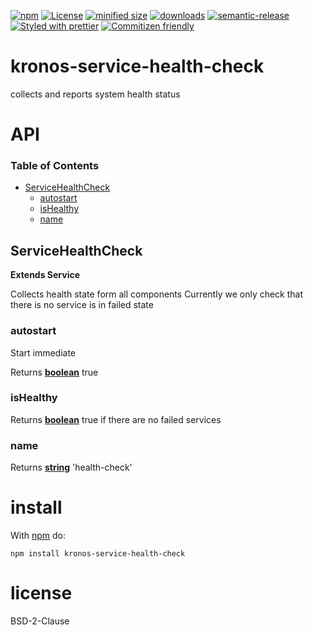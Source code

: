 [![npm](https://img.shields.io/npm/v/@kronos-integration/service-health-check.svg)](https://www.npmjs.com/package/@kronos-integration/service-health-check)
[![License](https://img.shields.io/badge/License-BSD%203--Clause-blue.svg)](https://opensource.org/licenses/BSD-3-Clause)
[![minified size](https://badgen.net/bundlephobia/min/@kronos-integration/service-health-check)](https://bundlephobia.com/result?p=@kronos-integration/service-health-check)
[![downloads](http://img.shields.io/npm/dm/@kronos-integration/service-health-check.svg?style=flat-square)](https://npmjs.org/package/@kronos-integration/service-health-check)
[![semantic-release](https://img.shields.io/badge/%20%20%F0%9F%93%A6%F0%9F%9A%80-semantic--release-e10079.svg)](https://github.com/Kronos-Integration/service-health-check.git)
[![Styled with prettier](https://img.shields.io/badge/styled_with-prettier-ff69b4.svg)](https://github.com/prettier/prettier)
[![Commitizen friendly](https://img.shields.io/badge/commitizen-friendly-brightgreen.svg)](http://commitizen.github.io/cz-cli/)

# kronos-service-health-check

collects and reports system health status

# API

<!-- Generated by documentation.js. Update this documentation by updating the source code. -->

### Table of Contents

-   [ServiceHealthCheck](#servicehealthcheck)
    -   [autostart](#autostart)
    -   [isHealthy](#ishealthy)
    -   [name](#name)

## ServiceHealthCheck

**Extends Service**

Collects health state form all components
Currently we only check that there is no service is in failed state

### autostart

Start immediate

Returns **[boolean](https://developer.mozilla.org/docs/Web/JavaScript/Reference/Global_Objects/Boolean)** true

### isHealthy

Returns **[boolean](https://developer.mozilla.org/docs/Web/JavaScript/Reference/Global_Objects/Boolean)** true if there are no failed services

### name

Returns **[string](https://developer.mozilla.org/docs/Web/JavaScript/Reference/Global_Objects/String)** 'health-check'

# install

With [npm](http://npmjs.org) do:

```shell
npm install kronos-service-health-check
```

# license

BSD-2-Clause
